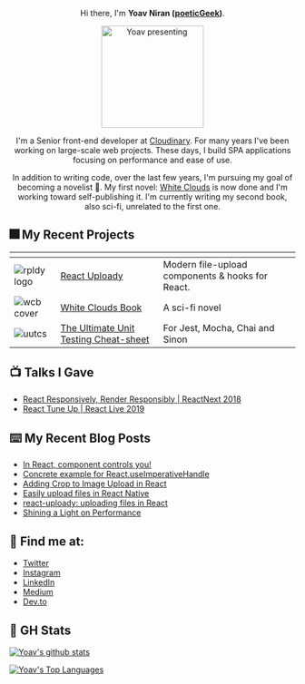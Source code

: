 <p align="center">
  Hi there, I'm <strong>Yoav Niran (<a href="https://twitter.com/poeticGeek">poeticGeek</a>)</strong>.
</p>

<p align="center">          
  <img src="https://res.cloudinary.com/yoav-cloud/image/upload/g_face,w_600,h_600,c_fill,q_auto,r_max/v1600601195/profile/71044440_2570314079724131_7087740424122531840_o.jpg" alt="Yoav presenting" width="180"/>
  </p>

<p align="center">
  I'm a Senior front-end developer at <a href="https://cloudinary.com" target="_blank">Cloudinary</a>. For many years I've been working on large-scale web projects. 
These days, I build SPA applications focusing on performance and ease of use. 
</p>

<p align="center">
In addition to writing code, over the last few years, I'm pursuing my goal of becoming a novelist 📖. 
  My first novel: <a href="https://whitecloudsbook.com" target="_blank">White Clouds</a> is now done and I'm working toward self-publishing it. 
I'm currently writing my second book, also sci-fi, unrelated to the first one.
</p>


## 🎆 My Recent Projects
  
  |    <!-- -->         |    <!-- -->        |   <!-- -->         
  |----------|----------|----------
  | ![rpldy logo](https://res.cloudinary.com/yoav-cloud/image/upload/q_auto,w_400/v1587552933/rpldy/logo/react-uploady-text-logo.png)  | [React Uploady](https://github.com/rpldy/react-uploady) | Modern file-upload components & hooks for React.
  |  ![wcb cover](https://res.cloudinary.com/whiteclouds/image/upload/q_auto,h_200/v1600602803/cover/cover-2020.png) | [White Clouds Book](https://whitecloudsbook.com) |  A sci-fi novel
  | ![uutcs](https://res.cloudinary.com/yoavniran/image/upload/q_auto,w_400,f_auto/v1603209048/uutcs-logo_zunwh4) | [The Ultimate Unit Testing Cheat-sheet](https://gist.github.com/yoavniran/1e3b0162e1545055429e) |  For Jest, Mocha, Chai and Sinon
  
  
## 📺 Talks I Gave

- [React Responsively, Render Responsibly | ReactNext 2018](https://www.youtube.com/watch?v=O6pLZK3R2II)
- [React Tune Up | React Live 2019](https://www.youtube.com/watch?v=-wrC_qjSf6k)
  
## ⌨️ My Recent Blog Posts

- [In React, component controls you!](https://dev.to/poeticgeek/in-react-component-controls-you-4ed8)
- [Concrete example for React.useImperativeHandle](https://dev.to/poeticgeek/concrete-example-for-react-useimperativehandle-52l8)
- [Adding Crop to Image Upload in React](https://medium.com/swlh/adding-crop-before-upload-in-react-22dfcf3a95b7)
- [Easily upload files in React Native](https://medium.com/@poeticGeek/easily-upload-files-in-react-native-e852aac72a0c)
- [react-uploady: uploading files in React](https://dev.to/poeticgeek/react-uploady-uploading-files-in-react-163f)
- [Shining a Light on Performance](https://medium.com/cloudinary-engineering-blog/shining-a-light-on-performance-97c1844de1d5)

## 📱 Find me at:

- [Twitter](https://twitter.com/poeticGeek)
- [Instagram](https://instagram.com/literaryCoder)
- [LinkedIn](https://www.linkedin.com/in/yoavniran/)
- [Medium](https://medium.com/@poeticGeek)
- [Dev.to](https://dev.to/poeticgeek)


## 🧮 GH Stats
  
  [![Yoav's github stats](https://github-readme-stats.vercel.app/api?username=yoavniran&show_icons=true&theme=cobalt&hide_border=true&hide_title=true)](https://github.com/yoavniran)

[![Yoav's Top Languages](https://github-readme-stats.vercel.app/api/top-langs/?username=yoavniran&layout=compact&theme=cobalt&hide_border=true)](https://github.com/yoavniran)
